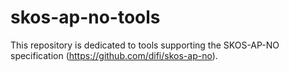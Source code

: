 # skos-ap-no-tools

This repository is dedicated to tools supporting the SKOS-AP-NO specification (https://github.com/difi/skos-ap-no). 

